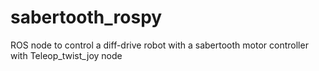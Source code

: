 # sabertooth_rospy
ROS node to control a diff-drive robot with a sabertooth motor controller with Teleop_twist_joy node
